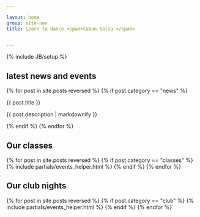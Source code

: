 ```yaml
---

layout: home
group: site-nav
title: Learn to dance <span>Cuban Salsa </span>


---
```

{% include JB/setup %}

<section class="section featured">
  <h2>latest news and events</h2>
    {% for post in site.posts  reversed  %}
      {% if post.category == "news" %}
        <p>{{ post.title }}</p>
        <p>{{ post.description | markdownify }}</p>
      {% endif %}
    {% endfor %}
</section>

<section class="section classes">
  <h2>Our classes</h2>
    {% for post in site.posts reversed  %}
      {% if post.category == "classes" %}
        {% include partials/events_helper.html %}
      {% endif %}
    {% endfor %}
</section>

<section class="section classes">
  <h2>Our club nights</h2>
    {% for post in site.posts reversed  %}
      {% if post.category == "club" %}
        {% include partials/events_helper.html %}
      {% endif %}
    {% endfor %}
</section>
